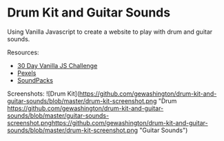 # Drum Kit and Guitar Sounds

Using Vanilla Javascript to create a website to play with drum and guitar sounds.


Resources:
* [30 Day Vanilla JS Challenge](https://github.com/wesbos/JavaScript30)
* [Pexels](https://www.pexels.com/royalty-free-images/)
* [SoundPacks](https://soundpacks.com/)


Screenshots:
![Drum Kit](https://github.com/gewashington/drum-kit-and-guitar-sounds/blob/master/drum-kit-screenshot.png "Drum https://github.com/gewashington/drum-kit-and-guitar-sounds/blob/master/guitar-sounds-screenshot.pnghttps://github.com/gewashington/drum-kit-and-guitar-sounds/blob/master/drum-kit-screenshot.png "Guitar Sounds")

